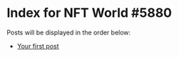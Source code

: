 # Index for NFT World #5880
Posts will be displayed in the order below:

- [Your first post](./001-first.md)

